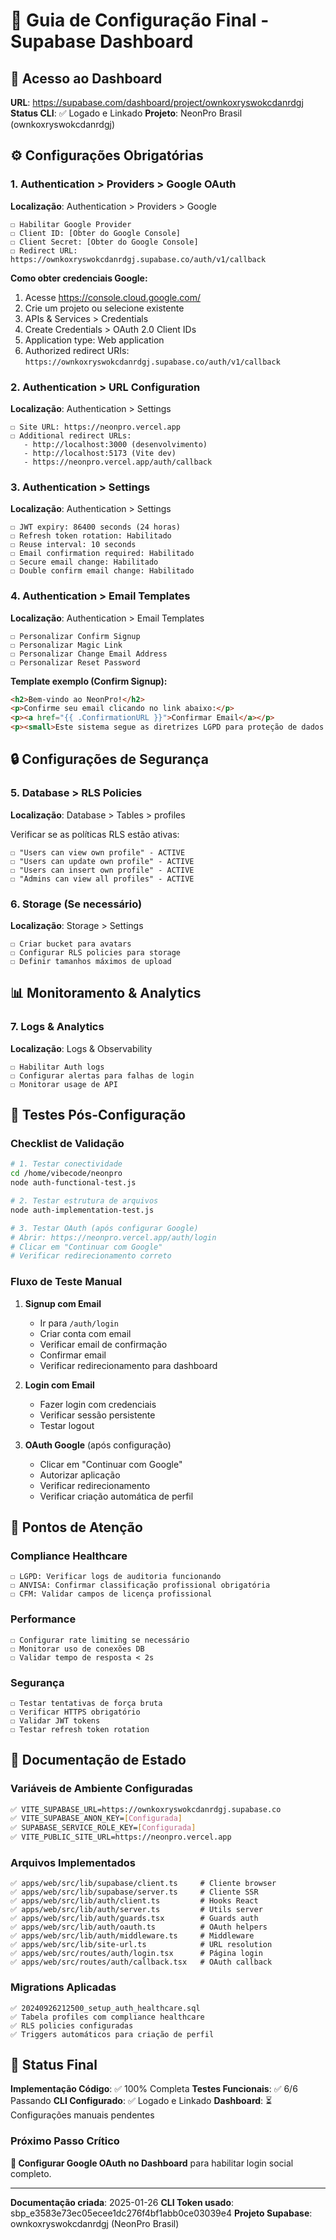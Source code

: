 # 🎯 Guia de Configuração Final - Supabase Dashboard

## 🔑 Acesso ao Dashboard

**URL**: https://supabase.com/dashboard/project/ownkoxryswokcdanrdgj
**Status CLI**: ✅ Logado e Linkado
**Projeto**: NeonPro Brasil (ownkoxryswokcdanrdgj)

## ⚙️ Configurações Obrigatórias

### 1. Authentication > Providers > Google OAuth

**Localização**: Authentication > Providers > Google

```
☐ Habilitar Google Provider
☐ Client ID: [Obter do Google Console]
☐ Client Secret: [Obter do Google Console]
☐ Redirect URL: https://ownkoxryswokcdanrdgj.supabase.co/auth/v1/callback
```

**Como obter credenciais Google:**

1. Acesse https://console.cloud.google.com/
2. Crie um projeto ou selecione existente
3. APIs & Services > Credentials
4. Create Credentials > OAuth 2.0 Client IDs
5. Application type: Web application
6. Authorized redirect URIs: `https://ownkoxryswokcdanrdgj.supabase.co/auth/v1/callback`

### 2. Authentication > URL Configuration

**Localização**: Authentication > Settings

```
☐ Site URL: https://neonpro.vercel.app
☐ Additional redirect URLs:
   - http://localhost:3000 (desenvolvimento)
   - http://localhost:5173 (Vite dev)
   - https://neonpro.vercel.app/auth/callback
```

### 3. Authentication > Settings

**Localização**: Authentication > Settings

```
☐ JWT expiry: 86400 seconds (24 horas)
☐ Refresh token rotation: Habilitado
☐ Reuse interval: 10 seconds
☐ Email confirmation required: Habilitado
☐ Secure email change: Habilitado
☐ Double confirm email change: Habilitado
```

### 4. Authentication > Email Templates

**Localização**: Authentication > Email Templates

```
☐ Personalizar Confirm Signup
☐ Personalizar Magic Link
☐ Personalizar Change Email Address
☐ Personalizar Reset Password
```

**Template exemplo (Confirm Signup):**

```html
<h2>Bem-vindo ao NeonPro!</h2>
<p>Confirme seu email clicando no link abaixo:</p>
<p><a href="{{ .ConfirmationURL }}">Confirmar Email</a></p>
<p><small>Este sistema segue as diretrizes LGPD para proteção de dados pessoais.</small></p>
```

## 🔒 Configurações de Segurança

### 5. Database > RLS Policies

**Localização**: Database > Tables > profiles

Verificar se as políticas RLS estão ativas:

```
☐ "Users can view own profile" - ACTIVE
☐ "Users can update own profile" - ACTIVE
☐ "Users can insert own profile" - ACTIVE
☐ "Admins can view all profiles" - ACTIVE
```

### 6. Storage (Se necessário)

**Localização**: Storage > Settings

```
☐ Criar bucket para avatars
☐ Configurar RLS policies para storage
☐ Definir tamanhos máximos de upload
```

## 📊 Monitoramento & Analytics

### 7. Logs & Analytics

**Localização**: Logs & Observability

```
☐ Habilitar Auth logs
☐ Configurar alertas para falhas de login
☐ Monitorar usage de API
```

## 🧪 Testes Pós-Configuração

### Checklist de Validação

```bash
# 1. Testar conectividade
cd /home/vibecode/neonpro
node auth-functional-test.js

# 2. Testar estrutura de arquivos
node auth-implementation-test.js

# 3. Testar OAuth (após configurar Google)
# Abrir: https://neonpro.vercel.app/auth/login
# Clicar em "Continuar com Google"
# Verificar redirecionamento correto
```

### Fluxo de Teste Manual

1. **Signup com Email**
   - Ir para `/auth/login`
   - Criar conta com email
   - Verificar email de confirmação
   - Confirmar email
   - Verificar redirecionamento para dashboard

2. **Login com Email**
   - Fazer login com credenciais
   - Verificar sessão persistente
   - Testar logout

3. **OAuth Google** (após configuração)
   - Clicar em "Continuar com Google"
   - Autorizar aplicação
   - Verificar redirecionamento
   - Verificar criação automática de perfil

## 🚨 Pontos de Atenção

### Compliance Healthcare

```
☐ LGPD: Verificar logs de auditoria funcionando
☐ ANVISA: Confirmar classificação profissional obrigatória
☐ CFM: Validar campos de licença profissional
```

### Performance

```
☐ Configurar rate limiting se necessário
☐ Monitorar uso de conexões DB
☐ Validar tempo de resposta < 2s
```

### Segurança

```
☐ Testar tentativas de força bruta
☐ Verificar HTTPS obrigatório
☐ Validar JWT tokens
☐ Testar refresh token rotation
```

## 📝 Documentação de Estado

### Variáveis de Ambiente Configuradas

```bash
✅ VITE_SUPABASE_URL=https://ownkoxryswokcdanrdgj.supabase.co
✅ VITE_SUPABASE_ANON_KEY=[Configurada]
✅ SUPABASE_SERVICE_ROLE_KEY=[Configurada]
✅ VITE_PUBLIC_SITE_URL=https://neonpro.vercel.app
```

### Arquivos Implementados

```
✅ apps/web/src/lib/supabase/client.ts     # Cliente browser
✅ apps/web/src/lib/supabase/server.ts     # Cliente SSR
✅ apps/web/src/lib/auth/client.ts         # Hooks React
✅ apps/web/src/lib/auth/server.ts         # Utils server
✅ apps/web/src/lib/auth/guards.tsx        # Guards auth
✅ apps/web/src/lib/auth/oauth.ts          # OAuth helpers
✅ apps/web/src/lib/auth/middleware.ts     # Middleware
✅ apps/web/src/lib/site-url.ts            # URL resolution
✅ apps/web/src/routes/auth/login.tsx      # Página login
✅ apps/web/src/routes/auth/callback.tsx   # OAuth callback
```

### Migrations Aplicadas

```
✅ 20240926212500_setup_auth_healthcare.sql
✅ Tabela profiles com compliance healthcare
✅ RLS policies configuradas
✅ Triggers automáticos para criação de perfil
```

## 🎯 Status Final

**Implementação Código**: ✅ 100% Completa
**Testes Funcionais**: ✅ 6/6 Passando
**CLI Configurado**: ✅ Logado e Linkado
**Dashboard**: ⏳ Configurações manuais pendentes

### Próximo Passo Crítico

**🔧 Configurar Google OAuth no Dashboard** para habilitar login social completo.

---

**Documentação criada**: 2025-01-26
**CLI Token usado**: sbp_e3583e73ec05ecee1dc276f4bf1abb0ce03039e4
**Projeto Supabase**: ownkoxryswokcdanrdgj (NeonPro Brasil)
